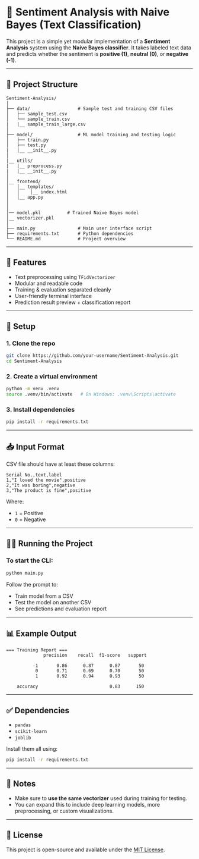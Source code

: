 # 🧠 Sentiment Analysis with Naive Bayes (Text Classification)

This project is a simple yet modular implementation of a **Sentiment Analysis** system using the **Naive Bayes classifier**. It takes labeled text data and predicts whether the sentiment is **positive (1)**, **neutral (0)**, or **negative (-1)**.

---

## 📂 Project Structure

```
Sentiment-Analysis/
│
├── data/                  # Sample test and training CSV files
│   ├── sample_test.csv
│   └── sample_train.csv
|   |__ sample_train_large.csv
│
├── model/                 # ML model training and testing logic
│   ├── train.py
│   ├── test.py
|   |__ __init__.py
│
|__ utils/
|   |__ preprocess.py
|   |__ __init__.py
│
│__ frontend/
│   │__ templates/
│   │    │__ index.html
│   │__ app.py
│
│              
│── model.pkl          # Trained Naive Bayes model
│__ vectorizer.pkl
│
├── main.py                # Main user interface script
├── requirements.txt       # Python dependencies
└── README.md              # Project overview
```

---

## 🚀 Features

- Text preprocessing using `TFidVectorizer`
- Modular and readable code
- Training & evaluation separated cleanly
- User-friendly terminal interface
- Prediction result preview + classification report

---

## 🔧 Setup

### 1. Clone the repo

```bash
git clone https://github.com/your-username/Sentiment-Analysis.git
cd Sentiment-Analysis
```

### 2. Create a virtual environment

```bash
python -m venv .venv
source .venv/bin/activate   # On Windows: .venv\Scripts\activate
```

### 3. Install dependencies

```bash
pip install -r requirements.txt
```

---

## 📥 Input Format

CSV file should have at least these columns:

```csv
Serial No.,text,label
1,"I loved the movie",positive
2,"It was boring",negative
3,"The product is fine",positive
```

Where:
- `1` = Positive
- `0` = Negative

---

## 🏃‍♂️ Running the Project

### To start the CLI:

```bash
python main.py
```

Follow the prompt to:

- Train model from a CSV
- Test the model on another CSV
- See predictions and evaluation report

---

## 📊 Example Output

```
=== Training Report ===
              precision    recall  f1-score   support

          -1       0.86      0.87      0.87       50
           0       0.71      0.69      0.70       50
           1       0.92      0.94      0.93       50

    accuracy                           0.83      150
```

---

## ✅ Dependencies

- `pandas`
- `scikit-learn`
- `joblib`

Install them all using:

```bash
pip install -r requirements.txt
```

---

## 📌 Notes

- Make sure to **use the same vectorizer** used during training for testing.
- You can expand this to include deep learning models, more preprocessing, or custom visualizations.

---

## 📄 License

This project is open-source and available under the [MIT License](LICENSE).
